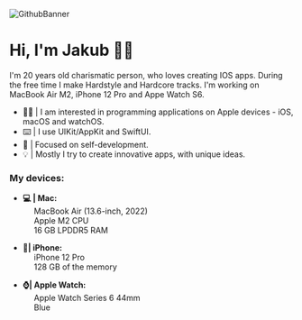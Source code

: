 ![GithubBanner](https://user-images.githubusercontent.com/41966757/217339550-1784d3a4-b5da-4a3b-9944-d843c248baad.png)
# Hi, I'm Jakub 🙋‍♂️
I'm 20 years old charismatic person, who loves creating IOS apps. During the free time I make Hardstyle and Hardcore tracks. I'm working on MacBook Air M2, iPhone 12 Pro and Appe Watch S6.

- 👨‍💻 | I am interested in programming applications on Apple devices - iOS, macOS and watchOS.
- ⌨️ | I use UIKit/AppKit and SwiftUI.
- 🔨 | Focused on self-development.
- 💡 | Mostly I try to create innovative apps, with unique ideas.

### My devices:
- **💻 | Mac:** </br> 
&nbsp;&nbsp;&nbsp;&nbsp; MacBook Air (13.6-inch, 2022) </br> 
&nbsp;&nbsp;&nbsp;&nbsp; Apple M2 CPU </br> 
&nbsp;&nbsp;&nbsp;&nbsp; 16 GB LPDDR5 RAM </br>

- **📱| iPhone:** </br> 
&nbsp;&nbsp;&nbsp;&nbsp; iPhone 12 Pro </br> 
&nbsp;&nbsp;&nbsp;&nbsp; 128 GB of the memory </br> 

- **⌚️| Apple Watch:** </br> 
&nbsp;&nbsp;&nbsp;&nbsp; Apple Watch Series 6 44mm </br> 
&nbsp;&nbsp;&nbsp;&nbsp; Blue </br>
